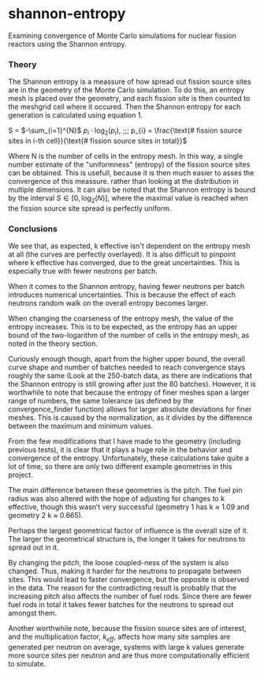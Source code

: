 # shannon-entropy
Examining convergence of Monte Carlo simulations for nuclear fission reactors using the Shannon entropy.

### Theory

The Shannon entropy is a meassure of how spread out fission source sites are in the geometry of the Monte Carlo simulation. To do this, an entropy mesh is placed over the geometry, and each fission site is then counted to the meshgrid cell where it occured. Then the Shannon entropy for each generation is calculated using equation 1.

S = $-\sum_{i=1}^{N}$ $p_{i} \cdot \log_{2}( p_{i} )$, \;\;\; p_{i} = \frac{\text{\# fission source sites in i-th cell}}{\text{\# fission source sites in total}}$

Where N is the number of cells in the entropy mesh. In this way, a single number estimate of the "uniformness" (entropy) of the fission source sites can be obtained. This is usefull, because it is then much easier to asses the convergence of this meassure. rather than looking at the distribution in multiple dimensions. It can also be noted that the Shannon entropy is bound by the interval $S \in \left[0, \log_{2}(N)\right]$, where the maximal value is reached when the fission source site spread is perfectly uniform. 

### Conclusions

We see that, as expected, k effective isn't dependent on the entropy mesh at all (the curves are perfectly overlayed). It is also difficult to pinpoint where k effective has converged, due to the great uncertainties. This is especially true with fewer neutrons per batch.

When it comes to the Shannon entropy, having fewer neutrons per batch introduces numerical uncertainties. This is because the effect of each neutrons random walk on the overall entropy becomes larger.

When changing the coarseness of the entropy mesh, the value of the entropy increases. This is to be expected, as the entropy has an upper bound of the two-logarithm of the number of cells in the entropy mesh, as noted in the theory section.

Curiously enough though, apart from the higher upper bound, the overall curve shape and number of batches needed to reach convergence stays roughly the same (Look at the 250-batch data, as there are indications that the Shannon entropy is still growing after just the 80 batches). However, it is worthwhile to note that because the entropy of finer meshes span a larger range of numbers, the same tolerance (as defined by the convergence_finder function) allows for larger absolute deviations for finer meshes. This is caused by the normalization, as it divides by the difference between the maximum and minimum values.

From the few modifications that I have made to the geometry (including previous tests), it is clear that it plays a huge role in the behavior and convergence of the entropy. Unfortunately, these calculations take quite a lot of time, so there are only two different example geometries in this project. 

The main difference between these geometries is the pitch. The fuel pin radius was also altered with the hope of adjusting for changes to k effective, though this wasn’t very successful (geometry 1 has k $\approx$ 1.09 and geometry 2 k $\approx$ 0.665). 

Perhaps the largest geometrical factor of influence is the overall size of it. The larger the geometrical structure is, the longer it takes for neutrons to spread out in it.

By changing the pitch, the loose coupled-ness of the system is also changed. Thus, making it harder for the neutrons to propagate between sites. This would lead to faster convergence, but the opposite is observed in the data. The reason for the contradicting result is probably that the increasing pitch also affects the number of fuel rods. Since there are fewer fuel rods in total it takes fewer batches for the neutrons to spread out amongst them.

Another worthwhile note, because the fission source sites are of interest, and the multiplication factor, $k_{eff}$, affects how many site samples are generated per neutron on average, systems with large k values generate more source sites per neutron and are thus more computationally efficient to simulate. 
